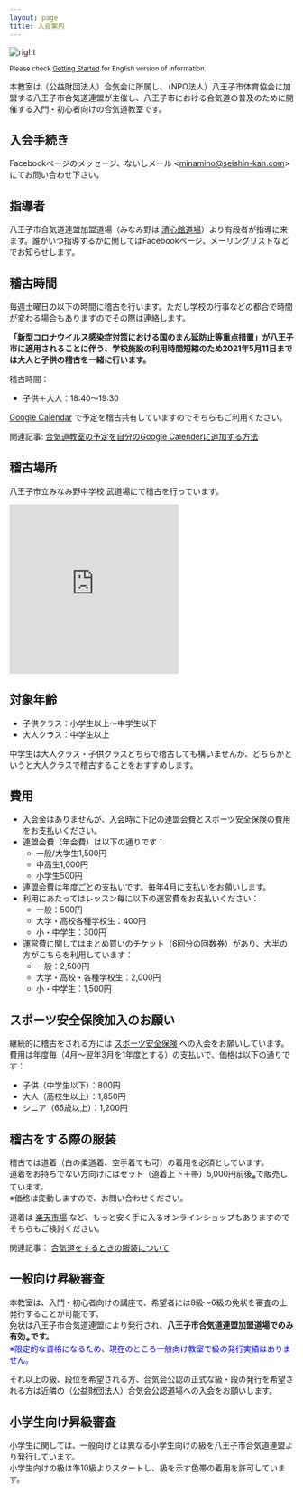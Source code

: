```yaml
---
layout: page
title: 入会案内
---
```


![right](https://1.bp.blogspot.com/-_Jlv9EAaJBI/WM1ijvCucOI/AAAAAAAAHyk/YWT2KHEVKAA0iZjMzJ3XS4CSwABlvJtSgCEw/s320/kids_aikido.png)

<small>Please check [Getting Started](getting_started_en.html) for English version of information.</small>

本教室は（公益財団法人）合気会に所属し、（NPO法人）八王子市体育協会に加盟する八王子市合気道連盟が主催し、八王子市における合気道の普及のために開催する入門・初心者向けの合気道教室です。

## 入会手続き

Facebookページ</a>のメッセージ、ないしメール &lt;minamino@seishin-kan.com&gt; にてお問い合わせ下さい。

## 指導者

八王子市合気道連盟加盟道場（みなみ野は [清心館道場](http://www.seishin-kan.com/)）より有段者が指導に来ます。誰がいつ指導するかに関してはFacebookページ、メーリングリストなどでお知らせします。

## 稽古時間

毎週土曜日の以下の時間に稽古を行います。ただし学校の行事などの都合で時間が変わる場合もありますのでその際は連絡します。

**「新型コロナウイルス感染症対策における国のまん延防止等重点措置」が八王子市に適用されることに伴う、学校施設の利用時間短縮のため2021年5月11日までは大人と子供の稽古を一緒に行います。**

稽古時間：

* 子供＋大人：18:40～19:30

[Google Calendar](https://calendar.google.com/calendar/embed?src=minamino.aikido%40gmail.com) で予定を稽古共有していますのでそちらもご利用ください。

関連記事: [合気道教室の予定を自分のGoogle Calenderに追加する方法](2017/11/25/google-calender.html)

## 稽古場所

八王子市立みなみ野中学校 武道場にて稽古を行っています。

<iframe allowfullscreen="" frameborder="0" height="300" src="https://www.google.com/maps/embed?pb=!1m18!1m12!1m3!1d1621.4060593146671!2d139.32052011974042!3d35.63235799567662!2m3!1f0!2f0!3f0!3m2!1i1024!2i768!4f13.1!3m3!1m2!1s0x0%3A0x0!2zMzXCsDM3JzU2LjUiTiAxMznCsDE5JzE3LjYiRQ!5e0!3m2!1sja!2sjp!4v1489075208009" style="border: 0;" width="300"></iframe>

## 対象年齢

* 子供クラス：小学生以上～中学生以下
* 大人クラス：中学生以上

中学生は大人クラス・子供クラスどちらで稽古しても構いませんが、どちらかというと大人クラスで稽古することをおすすめします。

## 費用

* 入会金はありませんが、入会時に下記の連盟会費とスポーツ安全保険の費用をお支払いください。
* 連盟会費（年会費）は以下の通りです：
    * 一般/大学生1,500円
    * 中高生1,000円
    * 小学生500円
* 連盟会費は年度ごとの支払いです。毎年4月に支払いをお願いします。
* 利用にあたってはレッスン毎に以下の運営費をお支払いください：
    * 一般：500円
    * 大学・高校各種学校生：400円
    * 小・中学生：300円
* 運営費に関してはまとめ買いのチケット（6回分の回数券）があり、大半の方がこちらを利用しています：
    * 一般：2,500円
    * 大学・高校・各種学校生：2,000円
    * 小・中学生：1,500円

## スポーツ安全保険加入のお願い

継続的に稽古をされる方には [スポーツ安全保険](http://www.sportsanzen.org/hoken/) への入会をお願いしています。
費用は年度毎（4月〜翌年3月を1年度とする）の支払いで、価格は以下の通りです：

* 子供（中学生以下）：800円
* 大人（高校生以上）：1,850円
* シニア（65歳以上）：1,200円

## 稽古をする際の服装

稽古では道着（白の柔道着、空手着でも可）の着用を必須としています。<br />
道着をお持ちでない方向けにはセット（道着上下＋帯）5,000円前後<sub>※</sub>で販売しています。<br />
※価格は変動しますので、お問い合わせください。<br />

道着は [楽天市場](http://goo.gl/MY5QuT) など、もっと安く手に入るオンラインショップもありますのでそちらもご検討ください。

関連記事： [合気道をするときの服装について](2017/04/02/blog-post.html)

## 一般向け昇級審査

本教室は、入門・初心者向けの講座で、希望者には8級〜6級の免状を審査の上発行することが可能です。<br />
免状は八王子市合気道連盟により発行され、**八王子市合気道連盟加盟道場でのみ有効<sub>※</sub>です。**<br />
<span style="color:blue">※限定的な資格になるため、現在のところ一般向け教室で級の発行実績はありません。</span><br />

それ以上の級、段位を希望される方、合気会公認の正式な級・段の発行を希望される方は近隣の（公益財団法人）合気会公認道場への入会をお願いします。<br />

## 小学生向け昇級審査

小学生に関しては、一般向けとは異なる小学生向けの級を八王子市合気道連盟より発行しています。<br />
小学生向けの級は準10級よりスタートし、級を示す色帯の着用を許可しています。
